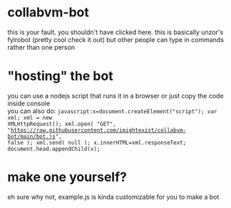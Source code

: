 # collabvm-bot
this is your fault. you shouldn't have clicked here. this is basically unzor's fylrobot (pretty cool check it out) but other people can type in commands rather than one person

# "hosting" the bot
you can use a nodejs script that runs it in a browser or just copy the code inside console<br>
you can also do: <code>javascript:x=document.createElement("script"); var xml; xml = new XMLHttpRequest(); xml.open( "GET", "https://raw.githubusercontent.com/imightexist/collabvm-bot/main/bot.js", false ); xml.send( null ); x.innerHTML=xml.responseText; document.head.appendChild(x);</code>

# make one yourself?
eh sure why not, example.js is kinda customizable for you to make a bot
